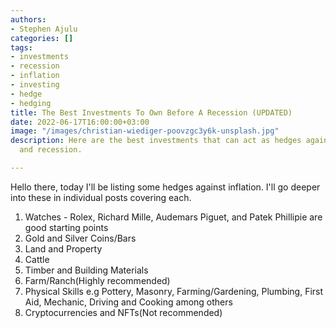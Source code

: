 ```yaml
---
authors:
- Stephen Ajulu
categories: []
tags:
- investments
- recession
- inflation
- investing
- hedge
- hedging
title: The Best Investments To Own Before A Recession (UPDATED)
date: 2022-06-17T16:00:00+03:00
image: "/images/christian-wiediger-poovzgc3y6k-unsplash.jpg"
description: Here are the best investments that can act as hedges against inflation
  and recession.

---
```

Hello there, today I'll be listing some hedges against inflation. I'll go deeper into these in individual posts covering each.

1. Watches - Rolex, Richard Mille, Audemars Piguet, and Patek Phillipie are good starting points
2. Gold and Silver Coins/Bars
3. Land and Property
4. Cattle
5. Timber and Building Materials
6. Farm/Ranch(Highly recommended)
7. Physical Skills e.g Pottery, Masonry, Farming/Gardening, Plumbing, First Aid, Mechanic, Driving and Cooking among others
8. Cryptocurrencies and NFTs(Not recommended)
